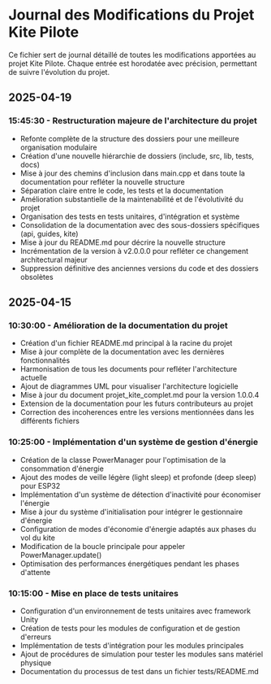 <!-- filepath: /workspaces/Kite_Pilote_Public/docs/changelog.md -->
# Journal des Modifications du Projet Kite Pilote

Ce fichier sert de journal détaillé de toutes les modifications apportées au projet Kite Pilote.
Chaque entrée est horodatée avec précision, permettant de suivre l'évolution du projet.

## 2025-04-19

### 15:45:30 - Restructuration majeure de l'architecture du projet
- Refonte complète de la structure des dossiers pour une meilleure organisation modulaire
- Création d'une nouvelle hiérarchie de dossiers (include, src, lib, tests, docs)
- Mise à jour des chemins d'inclusion dans main.cpp et dans toute la documentation pour refléter la nouvelle structure
- Séparation claire entre le code, les tests et la documentation
- Amélioration substantielle de la maintenabilité et de l'évolutivité du projet
- Organisation des tests en tests unitaires, d'intégration et système
- Consolidation de la documentation avec des sous-dossiers spécifiques (api, guides, kite)
- Mise à jour du README.md pour décrire la nouvelle structure
- Incrémentation de la version à v2.0.0.0 pour refléter ce changement architectural majeur
- Suppression définitive des anciennes versions du code et des dossiers obsolètes

## 2025-04-15

### 10:30:00 - Amélioration de la documentation du projet
- Création d'un fichier README.md principal à la racine du projet
- Mise à jour complète de la documentation avec les dernières fonctionnalités
- Harmonisation de tous les documents pour refléter l'architecture actuelle
- Ajout de diagrammes UML pour visualiser l'architecture logicielle
- Mise à jour du document projet_kite_complet.md pour la version 1.0.0.4
- Extension de la documentation pour les futurs contributeurs au projet
- Correction des incoherences entre les versions mentionnées dans les différents fichiers

### 10:25:00 - Implémentation d'un système de gestion d'énergie
- Création de la classe PowerManager pour l'optimisation de la consommation d'énergie
- Ajout des modes de veille légère (light sleep) et profonde (deep sleep) pour ESP32
- Implémentation d'un système de détection d'inactivité pour économiser l'énergie
- Mise à jour du système d'initialisation pour intégrer le gestionnaire d'énergie
- Configuration de modes d'économie d'énergie adaptés aux phases du vol du kite
- Modification de la boucle principale pour appeler PowerManager.update()
- Optimisation des performances énergétiques pendant les phases d'attente

### 10:15:00 - Mise en place de tests unitaires
- Configuration d'un environnement de tests unitaires avec framework Unity
- Création de tests pour les modules de configuration et de gestion d'erreurs
- Implémentation de tests d'intégration pour les modules principales
- Ajout de procédures de simulation pour tester les modules sans matériel physique
- Documentation du processus de test dans un fichier tests/README.md
